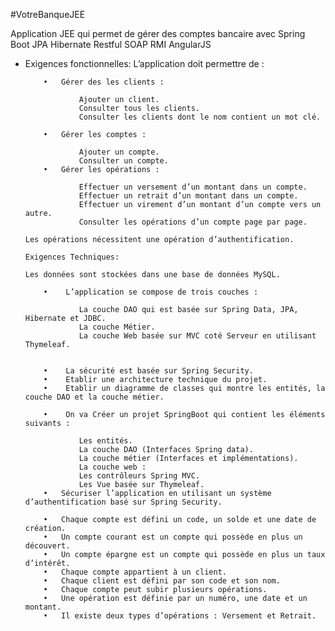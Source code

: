 #VotreBanqueJEE

Application JEE qui permet de gérer des comptes bancaire avec Spring Boot JPA Hibernate Restful SOAP RMI AngularJS


-	Exigences fonctionnelles:
		L’application doit permettre de :
		
			•	Gérer des les clients :
			
					Ajouter un client.
					Consulter tous les clients.
					Consulter les clients dont le nom contient un mot clé.
					
			•	Gérer les comptes :
			
					Ajouter un compte.
					Consulter un compte.
			•	Gérer les opérations :
			
					Effectuer un versement d’un montant dans un compte.
					Effectuer un retrait d’un montant dans un compte.
					Effectuer un virement d’un montant d’un compte vers un autre.
					Consulter les opérations d’un compte page par page.
					
		Les opérations nécessitent une opération d’authentification.
		
		Exigences Techniques:

		Les données sont stockées dans une base de données MySQL.

			•	 L’application se compose de trois couches :
			
					La couche DAO qui est basée sur Spring Data, JPA, Hibernate et JDBC.
					La couche Métier.
					La couche Web basée sur MVC coté Serveur en utilisant Thymeleaf.
					
					
			•	 La sécurité est basée sur Spring Security.			
			•	 Etablir une architecture technique du projet.
			•	 Etablir un diagramme de classes qui montre les entités, la couche DAO et la couche métier.
			
			•	 On va Créer un projet SpringBoot qui contient les éléments suivants :
					
					Les entités.
					La couche DAO (Interfaces Spring data).
					La couche métier (Interfaces et implémentations).
					La couche web :
					Les contrôleurs Spring MVC.
					Les Vue basée sur Thymeleaf.
			•	Sécuriser l’application en utilisant un système d’authentification basé sur Spring Security.

			•	Chaque compte est défini un code, un solde et une date de création.
			•	Un compte courant est un compte qui possède en plus un découvert.
			•	Un compte épargne est un compte qui possède en plus un taux d’intérêt.
			•	Chaque compte appartient à un client.
			•	Chaque client est défini par son code et son nom.
			•	Chaque compte peut subir plusieurs opérations.
			•	Une opération est définie par un numéro, une date et un montant.
			•	Il existe deux types d’opérations : Versement et Retrait.
